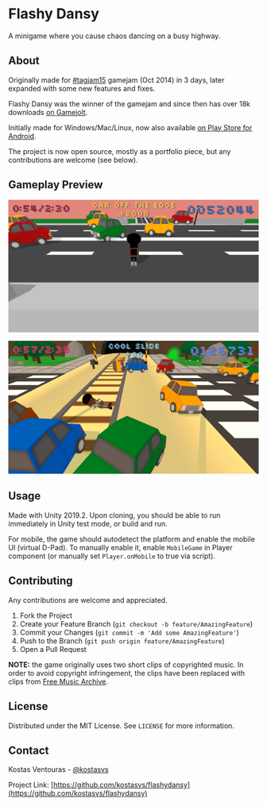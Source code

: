 # Flashy Dansy
A minigame where you cause chaos dancing on a busy highway.

## About
Originally made for [#tagjam15](http://jams.gamejolt.io/tagjam15) gamejam (Oct 2014) in 3 days, later expanded with some new features and fixes.

Flashy Dansy was the winner of the gamejam and since then has over 18k downloads [on Gamejolt](http://gamejolt.com/games/platformer/flashy-dansy/35525/).

Initially made for Windows/Mac/Linux, now also available [on Play Store for Android](https://play.google.com/store/apps/details?id=com.junkbytes.flashydansy).

The project is now open source, mostly as a portfolio piece, but any contributions are welcome (see below).

## Gameplay Preview
![Level 1 preview Gif](preview1.gif)

![Level 2 preview Gif](preview2.gif)

## Usage

Made with Unity 2019.2. Upon cloning, you should be able to run immediately in Unity test mode, or build and run.

For mobile, the game should autodetect the platform and enable the mobile UI (virtual D-Pad). To manually enable it, enable `MobileGame` in Player component (or manually set `Player.onMobile` to true via script).

## Contributing

Any contributions are welcome and appreciated.
1. Fork the Project
2. Create your Feature Branch (`git checkout -b feature/AmazingFeature`)
3. Commit your Changes (`git commit -m 'Add some AmazingFeature'`)
4. Push to the Branch (`git push origin feature/AmazingFeature`)
5. Open a Pull Request

**NOTE:** the game originally uses two short clips of copyrighted music. In order to avoid copyright infringement, the clips have been replaced with clips from [Free Music Archive](https://freemusicarchive.org/).

## License

Distributed under the MIT License. See `LICENSE` for more information.

## Contact

Kostas Ventouras - [@kostasvs](https://github.com/kostasvs)

Project Link: [https://github.com/kostasvs/flashydansy](https://github.com/kostasvs/flashydansy)
